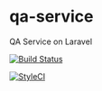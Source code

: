# qa-service
QA Service on Laravel

[![Build Status](https://travis-ci.com/pleaz/qa-service.svg?token=duSmneWG7zPxy8AMxXfY&branch=master)](https://travis-ci.com/pleaz/qa-service)

[![StyleCI](https://github.styleci.io/repos/149916306/shield?branch=master)](https://github.styleci.io/repos/149916306)
